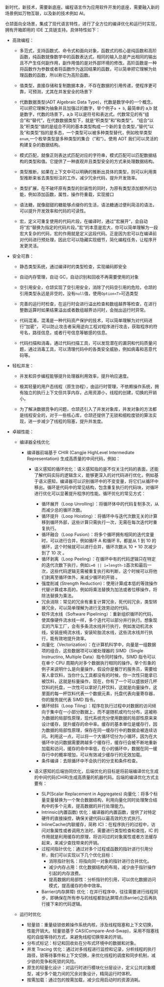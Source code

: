 新时代，新技术，需要新底座。编程语言作为应用软件开发的底座，需要融入新的场景例如万物互联，以及新的技术例如 AI。

仓颉面向全场景，集成了现代语言特性，进行了全方位的编译优化和运行时实现，拥有开箱即用的 IDE 工具链支持。具体特性如下：

- 高效编程：

  - 多范式，支持函数式、命令式和面向对象，函数式的核心是纯函数和高阶函数，纯函数就像数学中的函数表达式，相同的输入总是产出相同的输出且不产生任何副作用，副作用值的是对外部环境的修改。高阶函数是一种将函数作为参数或者将函数作为返回结果的函数，可以简单把它理解为处理函数的函数，所以称它为高阶函数。

  - 值类型，直接存储和复制数据本身，不存在数据的引用传递，使程序更可靠，可预测，尤其在并发安全的场景下

  - 代数数据类型(ADT Algebraic Data Type)，代数是数学中的一个概念，可以把它理解为抽象并且加强过的数字，举个例子`a + b`, 最简单的 a,b 就是数字，代数的场景下，a,b 可以是符号和表达式。代数常见的有“组合”和“替代”，在代数数据类型下，就是“积类型”和”和类型“。
    ”组合“以及”积类型“值的是组合不同的基本类型构成一个新的复合类型，”替代“以及”和类型“指的是多态，一个类型可以被多种类型替代，例如枚举类型`enum`,一个枚举类型是多种类型的集合（”和“）。使用 ADT 我们可以灵活的构建复杂的数据结构。

  - 模式匹配，就像正则表达式匹配对应的字符串，模式匹配可以匹配数据结构的类型和值。它提供了一种直观并且类型安全的方式来处理数据结构。

  - 类型推断，如果在上下文中可以明确的推断出具体的类型，则可以利用类型推断来省去类型标注的工作，减少冗余代码，提升开发效率。

  - 类型扩展，在不破坏原有类型的封装性的同时，为原有类型添加额外的功能，例如添加函数，属性，操作符重载，实现接口

  - 语法糖，就像甜甜的糖能够点缀你的生活，语法糖通过便利简洁的语法，可以提升开发效率和代码的可读性。

  - 宏，定义可重复使用的代码片段，在编译时，通过”宏展开“，会自动将”宏“替换为指定的代码片段。”宏“的本意是宏大，你可以简单理解为一段宏大复杂的代码，宏的作用就是定义这段代码。正是因为宏可以在编译前对代码进行预处理，因此它可以隐藏实现细节，简化编程任务，让程序开发更灵活。

- 安全可靠：

  - 静态类型系统，通过编译时的类型检查，实现编码即安全

  - 自动内存管理，自动 GC，自动识别和回收不再需要使用的对象

  - 空引用安全，仓颉实现了空引用安全，消除了代码空引用的危险，仓颉的引用类型永远是非空的，没有`null`值，使用`Option<T>`可选类型

  - 完善的运行时检查，在运行时会进行溢出检查和数组越界等检查，在进行整数运算时如果结果溢出或者数组越界访问时，会抛出运行时异常。

  - 代码混淆，混淆是一种代码资产保护的技术，可以简单理解为对代码进行”加密“， 可以防止攻击者采用逆向工程对程序进行攻击，获取程序的符号名，路径信息，或者行号信息等敏感的信息。

  - 代码扫描和消毒，通过代码扫描工具，可以发现潜在的漏洞和代码质量问题，通过消毒工具，可以清理代码中的各类安全威胁，例如病毒和恶意代码等。

- 轻松并发：

  - 并发和异步编程能够提升处理器利用效率，提升响应速度。

  - 极其轻量的用户态线程（原生协程），由运行时管理，不依赖操作系统，拥有独立的执行上下文但共享内存，占用资源小，线程的创建，切换的开销小。

  - 为了解决数据竞争的问题，仓颉还引入了并发对象库，并发对象的方法都是线程安全的，对于一些核心库，仓颉还提供了无锁和细粒度锁的算法实现，进一步减少了线程的阻塞，提升并发度。

- 卓越性能：

  - 编译器全栈优化

    - 编译器前端基于 CHIR (Cangjie HighLevel Intermediate Representation) 生成高质量的中间代码，例如：

      - 语义感知的循环优化：语义感知指的是不仅关注代码的表面，还能了解代码实际的逻辑含义，能够更深入的对代码进行优化，例如基于语义感知，编译器可以识别循环中的不变变量，将它们从循环中移出。循环是代码中的常见结构，包含重复执行的代码块，对循环进行优化可以显著提升程序的性能。循环优化的常见方式：

        - 循环展开（Loop Unrolling）：将循环体中的代码复制多次，从而减少总的循环次数。
        - 循环提升（Loop Hoisting）：将循环中与迭代次数无关的计算移到循环外部，这些计算只需执行一次，无需在每次迭代时重复执行。
        - 循环融合（Loop Fusion）：将多个循环拥有相同的迭代变量时，可以进行合并，例如循环 A 和循环 B，都是从 1 到 10 的循环，这个时候就可以进行合并，循环次数从 10 + 10 次减少到了 10 次 。
        - 循环剥离（Loop Peeling）：在循环中有的代码逻辑只在特定的迭代次数下执行，例如`i=0 || i=length-1`首次和最后一次，这些代码逻辑无需被重复执行和判断，这个时候可以将他们剥离至循环体外，来减少循环的开销 。
        - 强度削减 (Strength Reduction)：使用计算成本低的等效操作代替计算成本高的，例如将乘法替换为加法或者位移操作，将除法替换为乘法。
        - 冗余消除：常见的冗余有重复计算冗余，死代码冗余，类型转换冗余，可以简单理解为进行无效劳动的代码。
        - 软件流水线（Software Pipelining）：重新组织循环的代码，使其像硬件流水线一样，多个迭代可以部分并行执行。想象现实的汽车工厂，会有多条流水线并行执行，例如发动机流水线，安装座椅流水线，安装轮胎流水线，这些流水线并行执行，能有效地提升效率。
        - 向量化（Vectorization）：在计算机科学中，向量是一组数据项的组合，这些数据项可以被处理器的 SIMD（Single Instructino, Multiple Data）指令同时操作。SIMD 指令可以在单个 CPU 周期内对多个数据执行相同的操作。举个形象的例子来说明什么是向量操作，假设你是餐厅的服务员，需要给客人拿饮料，当你什么工具都没有的时候，你一次性只能拿已被饮料，这就是标量操作，现在，你有了一个可以盛放好几杯饮料的托盘，一次性可以拿好几杯饮料，这就是向量操作，这里面的每一杯饮料代表一个数据元素，托盘代表向量寄存器，你的服务就代表 SIMD 指令。
        - 循环倾斜（Loop Tiling）：程序在执行过程中对数据的访问倾向于集中在一小部分数据上，而不是随机或均匀分布，这被称为数据的局部性原理，现代系统充分使用数据的局部性原来来设计缓存，提升缓存的命中率。缓存的基本单位是缓存行，因为数据的局部性原理，保存在同一缓存行中的数据会被连续访问。利用这一点，可以将一个大循环切分为小循环，因为在大循环中访问数据需要跨越多个缓存行，缓存行会被不断地重新加载和访问，缓存的命中率低，在小的循环中，数据在同一缓存行中的概率增加，可以有效减少缓存行的无效加载。
        - 条件编译：去除循环中不会执行的分支和条件检查。

      - 语义感知的后端协同优化，后端优化的目标是将前端编译优化生成的中间代码(CHIR)生成高质量的机器代码。后端的编译优化方式主要有：

        - SLP(Scalar Replacement in Aggregates) 向量化：将多个标量变量替换为一个聚合数据结构，利用向量化同时处理聚合结构中的多个元素，提高数据的并行处理能力。
        - Intrinsic(内置函数) 优化：编译器的内置函数，提供了对特定硬件的直接操控，确保关键代码以最高效的方式执行。
        - InlineCache(内联缓存，简称 IC)：在程序执行的过程中，访问对象属性或者调用方法时，需要进行类型检查和查找，IC 的作用就是利用缓存的原理，将访问过的对象属性或者方法缓存起来，来减少查找带来的开销。
        - 过程间指针优化：通过对多个过程或函数的指针进行引用分析，我们可以实现以下几个优化目标：
          - 消除指针别名：将指向同一对象的指针进行合并优化。
          - 减少内存占用：优化数据结构的布局，减少由于指针操作引起的内存浪费。
          - 提高数据的局部性：分析指针的引用，可以优化数据访问模式，提高缓存的命中效率。
        - Barrier(内存屏障) 优化：在并行程序中，往往需要进行线程同步，即确保在所有参与的线程都到达屏障点(Barrier)之后再执行接下来的代码逻辑。

  - 运行时优化

    - 轻量锁：重量级锁依赖操作系统内核，涉及线程阻塞和上下文切换，性能开销大。轻量锁基于 CAS(Compare-And-Swap)，采用不阻塞线程的自旋等待的方式，来避免线程切换带来的开销。
    - 分布式标记：标记和回收处在分布式环境中的数据和对象。
    - 并发 Tracing 优化：通过对多线程进行监控和记录，分析线程的执行路径，锁等待事件和上下文切换，来优化线程的调度和同步机制，减少锁的竞争和死锁的风险。
    - 原生的轻量化设计：对运行时进行模块化分层设计，定义公共对象模型，减少多个能力间的冗余对象设计，精简运行时体积。
    - 按需加载：通过包的按需加载，减少应用启动时的资源消耗。
